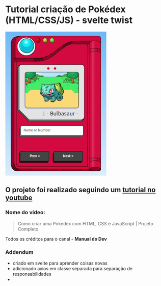 # Tutorial criação de Pokédex (HTML/CSS/JS) - svelte twist

<img src="./public/assets/exemplo-image.png" alt="exemplo imagem">

## O projeto foi realizado seguindo um [tutorial no youtube](https://youtu.be/SjtdH3dWLa8)

### Nome do vídeo:
> Como criar uma Pokedex com HTML, CSS e JavaScript | Projeto Completo

Todos os créditos para o canal - **Manual do Dev**

### Addendum
- criado em svelte para aprender coisas novas
- adicionado axios em classe separada para separação de responsabilidades
- 